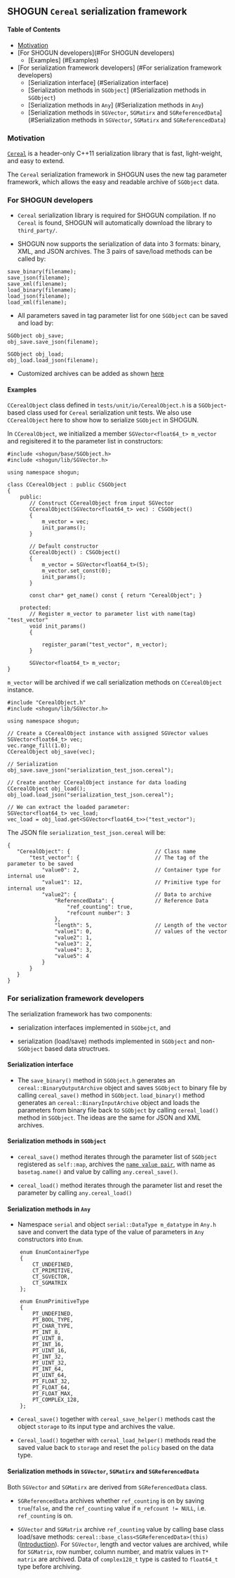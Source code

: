 ## SHOGUN `Cereal` serialization framework

#### Table of Contents

- [Motivation](#motivation)
- [For SHOGUN developers](#For SHOGUN developers)
  - [Examples] (#Examples)
- [For serialization framework developers] (#For serialization framework developers)
  - [Serialization interface] (#Serialization interface)
  - [Serialization methods in `SGObject`] (#Serialization methods in `SGObject`)
  - [Serialization methods in `Any`] (#Serialization methods in `Any`)
  - [Serialization methods in `SGVector`, `SGMatirx` and `SGReferencedData`] (#Serialization methods in `SGVector`, `SGMatirx` and `SGReferencedData`)


### Motivation

[`Cereal`](http://uscilab.github.io/cereal/) is a header-only C++11 serialization library that is fast, light-weight, and easy to extend. 

The `Cereal` serialization framework in SHOGUN uses the new tag parameter framework, which allows the easy and readable archive of `SGObject` data.

### For SHOGUN developers

- `Cereal` serialization library is required for SHOGUN compilation. If no `Cereal` is found, SHOGUN will automatically download the library to `third_party/`.

- SHOGUN now supports the serialization of data into 3 formats: binary, XML, and JSON archives. The 3 pairs of save/load methods can be called by:
```
save_binary(filename);
save_json(filename);
save_xml(filename);
load_binary(filename);
load_json(filename);
load_xml(filename);
```

- All parameters saved in tag parameter list for one `SGObject` can be saved and load by:

```
SGObject obj_save;
obj_save.save_json(filename);

SGObject obj_load;
obj_load.load_json(filename);
```

- Customized archives can be added as shown [here](http://uscilab.github.io/cereal/serialization_archives.html)

#### Examples

 `CCerealObject` class defined in `tests/unit/io/CerealObject.h` is a `SGObject`-based class used for `Cereal` serialization unit tests. 
 We also use `CCerealObject` here to show how to serialize `SGObject` in SHOGUN.
 
 In `CCerealObject`, we initialized a member `SGVector<float64_t> m_vector` and regisitered it to the parameter list in constructors:
 
 ```
 #include <shogun/base/SGObject.h>
 #include <shogun/lib/SGVector.h>
 
 using namespace shogun;
 
 class CCerealObject : public CSGObject
 {
     public:
        // Construct CCerealObject from input SGVector
        CCerealObject(SGVector<float64_t> vec) : CSGObject()
        {
            m_vector = vec;
            init_params();
        }
        
        // Default constructor
        CCerealObject() : CSGObject()
        {
            m_vector = SGVector<float64_t>(5);
            m_vector.set_const(0);
            init_params();
        }
    
        const char* get_name() const { return "CerealObject"; }
        
     protected:
        // Register m_vector to parameter list with name(tag) "test_vector"
        void init_params()
        {

            register_param("test_vector", m_vector);
        }

        SGVector<float64_t> m_vector;
 }
```
 
 `m_vector` will be archived if we call serialization methods on `CCerealObject` instance.
  
 ```
 #include "CerealObject.h"
 #include <shogun/lib/SGVector.h>
 
 using namespace shogun;
 
 // Create a CCerealObject instance with assigned SGVector values
 SGVector<float64_t> vec;
 vec.range_fill(1.0);
 CCerealObject obj_save(vec);
 
 // Serialization
 obj_save.save_json("serialization_test_json.cereal");
 
 // Create another CCerealObject instance for data loading
 CCerealObject obj_load();
 obj_load.load_json("serialization_test_json.cereal");
 
 // We can extract the loaded parameter:
 SGVector<float64_t> vec_load;
 vec_load = obj_load.get<SGVector<float64_t>>("test_vector");
 ```
 
 The JSON file `serialization_test_json.cereal` will be:
 ```
{
    "CerealObject": {                           // Class name
        "test_vector": {                        // The tag of the parameter to be saved
            "value0": 2,                        // Container type for internal use
            "value1": 12,                       // Primitive type for internal use
            "value2": {                         // Data to archive
                "ReferencedData": {             // Reference Data
                    "ref_counting": true,           
                    "refcount number": 3        
                },
                "length": 5,                    // Length of the vector
                "value1": 0,                    // values of the vector
                "value2": 1,                    
                "value3": 2,
                "value4": 3,
                "value5": 4
            }
        }
    }
}
 ```
 
 
### For serialization framework developers

The serialization framework has two components:

- serialization interfaces implemented in `SGObejct`, and

- serialization (load/save) methods implemented in `SGObject` and non-`SGObject` based data structrues.

#### Serialization interface

- The `save_binary()` method in `SGObject.h` generates an `cereal::BinaryOutputArchive` object and saves `SGObject` to binary file by calling `cereal_save()` method in `SGObject`. `load_binary()` method generates an `cereal::BinaryInputArchive` object and loads the parameters from binary file back to `SGObject` by calling `cereal_load()` method in `SGObject`. The ideas are the same for JSON and XML archives.

#### Serialization methods in `SGObject`

- `cereal_save()` method iterates through the parameter list of `SGObject` registered as `self::map`, archives the [`name value pair`](https://uscilab.github.io/cereal/assets/doxygen/classcereal_1_1NameValuePair.html), with name as `basetag.name()` and value by calling `any.cereal_save()`.

- `cereal_load()` method iterates through the parameter list and reset the parameter by calling `any.cereal_load()`

#### Serialization methods in `Any`

- Namespace `serial` and object `serial::DataType m_datatype` in `Any.h` save and convert the data type of the value of parameters in `Any` constructors into `Enum`.

```
    enum EnumContainerType
    {
        CT_UNDEFINED,
        CT_PRIMITIVE,
        CT_SGVECTOR,
        CT_SGMATRIX
    };

    enum EnumPrimitiveType
    {
        PT_UNDEFINED,
        PT_BOOL_TYPE,
        PT_CHAR_TYPE,
        PT_INT_8,
        PT_UINT_8,
        PT_INT_16,
        PT_UINT_16,
        PT_INT_32,
        PT_UINT_32,
        PT_INT_64,
        PT_UINT_64,
        PT_FLOAT_32,
        PT_FLOAT_64,
        PT_FLOAT_MAX,
        PT_COMPLEX_128,
    };
```

- `Cereal_save()` together with `cereal_save_helper()` methods cast the object `storage` to its input type and archives the value.

- `Cereal_load()` together with `cereal_load_helper()` methods read the saved value back to `storage` and reset the `policy` based on the data type.

#### Serialization methods in `SGVector`, `SGMatirx` and `SGReferencedData`

Both `SGVector` and `SGMatirx` are derived from `SGReferencedData` class.

- `SGReferencedData` archives whether `ref_counting` is on by saving `true`/`false`, and the `ref_counting` value if `m_refcount != NULL`, i.e. `ref_counting` is on.

- `SGVector` and `SGMatrix` archive `ref_counting` value by calling base class load/save methods: `cereal::base_class<SGReferencedData>(this)` ([Introduction](http://uscilab.github.io/cereal/inheritance.html)).
For `SGVector`, length and vector values are archived, while for `SGMatrix`, row number, column number, and matrix values in `T* matrix` are archived. Data of `complex128_t` type is casted to `float64_t` type before archiving.
